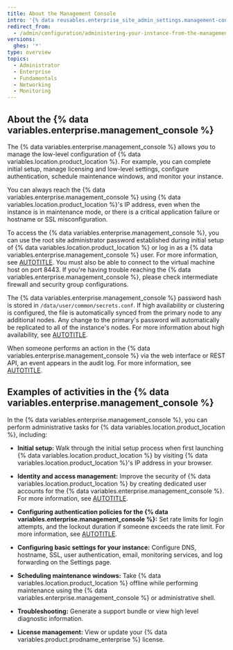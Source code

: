 ```yaml
---
title: About the Management Console
intro: '{% data reusables.enterprise_site_admin_settings.management-console-overview %}'
redirect_from:
  - /admin/configuration/administering-your-instance-from-the-management-console/about-the-management-console
versions:
  ghes: '*'
type: overview
topics:
  - Administrator
  - Enterprise
  - Fundamentals
  - Networking
  - Monitoring
---
```


## About the {% data variables.enterprise.management_console %}

The {% data variables.enterprise.management_console %} allows you to manage the low-level configuration of {% data variables.location.product_location %}. For example, you can complete initial setup, manage licensing and low-level settings, configure authentication, schedule maintenance windows, and monitor your instance.

You can always reach the {% data variables.enterprise.management_console %} using {% data variables.location.product_location %}'s IP address, even when the instance is in maintenance mode, or there is a critical application failure or hostname or SSL misconfiguration.

To access the {% data variables.enterprise.management_console %}, you can use the root site administrator password established during initial setup of {% data variables.location.product_location %} or log in as a {% data variables.enterprise.management_console %} user. For more information, see [AUTOTITLE](/admin/configuration/administering-your-instance-from-the-management-console/accessing-the-management-console). You must also be able to connect to the virtual machine host on port 8443. If you're having trouble reaching the {% data variables.enterprise.management_console %}, please check intermediate firewall and security group configurations.

The {% data variables.enterprise.management_console %} password hash is stored in `/data/user/common/secrets.conf`. If high availability or clustering is configured, the file is automatically synced from the primary node to any additional nodes. Any change to the primary's password will automatically be replicated to all of the instance's nodes. For more information about high availability, see [AUTOTITLE](/admin/enterprise-management/configuring-high-availability/about-high-availability-configuration).

When someone performs an action in the {% data variables.enterprise.management_console %} via the web interface or REST API, an event appears in the audit log. For more information, see [AUTOTITLE](/admin/monitoring-activity-in-your-enterprise/reviewing-audit-logs-for-your-enterprise/audit-log-events-for-your-enterprise).

## Examples of activities in the {% data variables.enterprise.management_console %}

In the {% data variables.enterprise.management_console %}, you can perform administrative tasks for {% data variables.location.product_location %}, including:

* **Initial setup:** Walk through the initial setup process when first launching {% data variables.location.product_location %} by visiting {% data variables.location.product_location %}'s IP address in your browser.

* **Identity and access management:** Improve the security of {% data variables.location.product_location %} by creating dedicated user accounts for the {% data variables.enterprise.management_console %}. For more information, see [AUTOTITLE](/admin/configuration/administering-your-instance-from-the-management-console/managing-access-to-the-management-console).

* **Configuring authentication policies for the {% data variables.enterprise.management_console %}:** Set rate limits for login attempts, and the lockout duration if someone exceeds the rate limit. For more information, see [AUTOTITLE](/admin/configuration/administering-your-instance-from-the-management-console/managing-access-to-the-management-console#configuring-rate-limits-for-authentication-to-the-management-console).
* **Configuring basic settings for your instance:** Configure DNS, hostname, SSL, user authentication, email, monitoring services, and log forwarding on the Settings page.
* **Scheduling maintenance windows:** Take {% data variables.location.product_location %} offline while performing maintenance using the {% data variables.enterprise.management_console %} or administrative shell.
* **Troubleshooting:** Generate a support bundle or view high level diagnostic information.
* **License management:** View or update your {% data variables.product.prodname_enterprise %} license.
